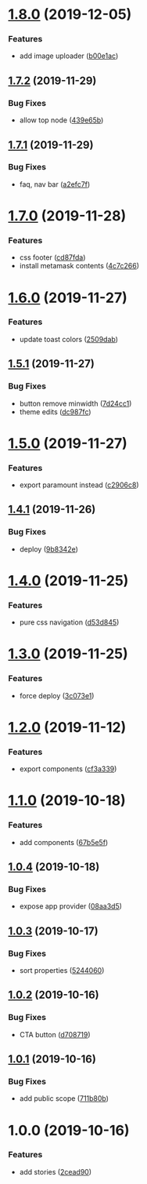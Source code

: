 # [1.8.0](https://github.com/WeTrustPlatform/wetrust-ui/compare/v1.7.2...v1.8.0) (2019-12-05)


### Features

* add image uploader ([b00e1ac](https://github.com/WeTrustPlatform/wetrust-ui/commit/b00e1ac))

## [1.7.2](https://github.com/WeTrustPlatform/wetrust-ui/compare/v1.7.1...v1.7.2) (2019-11-29)


### Bug Fixes

* allow top node ([439e65b](https://github.com/WeTrustPlatform/wetrust-ui/commit/439e65b))

## [1.7.1](https://github.com/WeTrustPlatform/wetrust-ui/compare/v1.7.0...v1.7.1) (2019-11-29)


### Bug Fixes

* faq, nav bar ([a2efc7f](https://github.com/WeTrustPlatform/wetrust-ui/commit/a2efc7f))

# [1.7.0](https://github.com/WeTrustPlatform/wetrust-ui/compare/v1.6.0...v1.7.0) (2019-11-28)


### Features

* css footer ([cd87fda](https://github.com/WeTrustPlatform/wetrust-ui/commit/cd87fda))
* install metamask contents ([4c7c266](https://github.com/WeTrustPlatform/wetrust-ui/commit/4c7c266))

# [1.6.0](https://github.com/WeTrustPlatform/wetrust-ui/compare/v1.5.1...v1.6.0) (2019-11-27)


### Features

* update toast colors ([2509dab](https://github.com/WeTrustPlatform/wetrust-ui/commit/2509dab))

## [1.5.1](https://github.com/WeTrustPlatform/wetrust-ui/compare/v1.5.0...v1.5.1) (2019-11-27)


### Bug Fixes

* button remove minwidth ([7d24cc1](https://github.com/WeTrustPlatform/wetrust-ui/commit/7d24cc1))
* theme edits ([dc987fc](https://github.com/WeTrustPlatform/wetrust-ui/commit/dc987fc))

# [1.5.0](https://github.com/WeTrustPlatform/wetrust-ui/compare/v1.4.1...v1.5.0) (2019-11-27)


### Features

* export paramount instead ([c2906c8](https://github.com/WeTrustPlatform/wetrust-ui/commit/c2906c8))

## [1.4.1](https://github.com/WeTrustPlatform/wetrust-ui/compare/v1.4.0...v1.4.1) (2019-11-26)


### Bug Fixes

* deploy ([9b8342e](https://github.com/WeTrustPlatform/wetrust-ui/commit/9b8342e))

# [1.4.0](https://github.com/WeTrustPlatform/wetrust-ui/compare/v1.3.0...v1.4.0) (2019-11-25)


### Features

* pure css navigation ([d53d845](https://github.com/WeTrustPlatform/wetrust-ui/commit/d53d845))

# [1.3.0](https://github.com/WeTrustPlatform/wetrust-ui/compare/v1.2.0...v1.3.0) (2019-11-25)


### Features

* force deploy ([3c073e1](https://github.com/WeTrustPlatform/wetrust-ui/commit/3c073e1))

# [1.2.0](https://github.com/WeTrustPlatform/wetrust-ui/compare/v1.1.0...v1.2.0) (2019-11-12)


### Features

* export components ([cf3a339](https://github.com/WeTrustPlatform/wetrust-ui/commit/cf3a339))

# [1.1.0](https://github.com/WeTrustPlatform/wetrust-ui/compare/v1.0.4...v1.1.0) (2019-10-18)


### Features

* add components ([67b5e5f](https://github.com/WeTrustPlatform/wetrust-ui/commit/67b5e5f))

## [1.0.4](https://github.com/WeTrustPlatform/wetrust-ui/compare/v1.0.3...v1.0.4) (2019-10-18)


### Bug Fixes

* expose app provider ([08aa3d5](https://github.com/WeTrustPlatform/wetrust-ui/commit/08aa3d5))

## [1.0.3](https://github.com/WeTrustPlatform/wetrust-ui/compare/v1.0.2...v1.0.3) (2019-10-17)


### Bug Fixes

* sort properties ([5244060](https://github.com/WeTrustPlatform/wetrust-ui/commit/5244060))

## [1.0.2](https://github.com/WeTrustPlatform/wetrust-ui/compare/v1.0.1...v1.0.2) (2019-10-16)


### Bug Fixes

* CTA button ([d708719](https://github.com/WeTrustPlatform/wetrust-ui/commit/d708719))

## [1.0.1](https://github.com/WeTrustPlatform/wetrust-ui/compare/v1.0.0...v1.0.1) (2019-10-16)


### Bug Fixes

* add public scope ([711b80b](https://github.com/WeTrustPlatform/wetrust-ui/commit/711b80b))

# 1.0.0 (2019-10-16)


### Features

* add stories ([2cead90](https://github.com/WeTrustPlatform/wetrust-ui/commit/2cead90))
